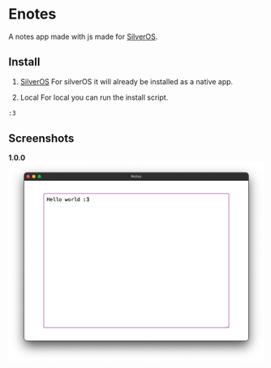 # Enotes
A notes app made with js made for [SilverOS]().

## Install
1) [SilverOS]()
For silverOS it will already be installed as a native app.

2) Local
For local you can run the install script.

```bash
:3
```

## Screenshots
**1.0.0**
![Photo](1.0.0.png)